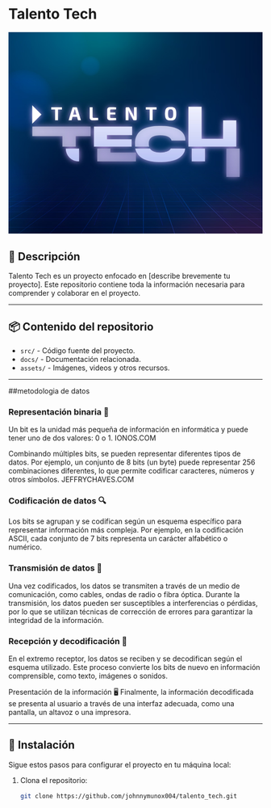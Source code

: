 # **Talento Tech**

![Texto alternativo](https://github.com/johnnymunox004/talento_tech/raw/1786e88fddeffeb1244028f14f57d01fd0579ddc/foto.jpg)


## 📝 **Descripción**
Talento Tech es un proyecto enfocado en [describe brevemente tu proyecto]. Este repositorio contiene toda la información necesaria para comprender y colaborar en el proyecto.

---

## 📦 **Contenido del repositorio**
- `src/` - Código fuente del proyecto.
- `docs/` - Documentación relacionada.
- `assets/` - Imágenes, videos y otros recursos.

---
##metodologia de datos 

### Representación binaria 🔢
Un bit es la unidad más pequeña de información en informática y puede tener uno de dos valores: 0 o 1.
IONOS.COM

Combinando múltiples bits, se pueden representar diferentes tipos de datos. Por ejemplo, un conjunto de 8 bits (un byte) puede representar 256 combinaciones diferentes, lo que permite codificar caracteres, números y otros símbolos.
JEFFRYCHAVES.COM

### Codificación de datos 🔍
Los bits se agrupan y se codifican según un esquema específico para representar información más compleja. Por ejemplo, en la codificación ASCII, cada conjunto de 7 bits representa un carácter alfabético o numérico.

 ###  Transmisión de datos 📡
Una vez codificados, los datos se transmiten a través de un medio de comunicación, como cables, ondas de radio o fibra óptica. Durante la transmisión, los datos pueden ser susceptibles a interferencias o pérdidas, por lo que se utilizan técnicas de corrección de errores para garantizar la integridad de la información.

###  Recepción y decodificación 🔄
En el extremo receptor, los datos se reciben y se decodifican según el esquema utilizado. Este proceso convierte los bits de nuevo en información comprensible, como texto, imágenes o sonidos.

Presentación de la información 🖥️
Finalmente, la información decodificada se presenta al usuario a través de una interfaz adecuada, como una pantalla, un altavoz o una impresora.


---

## 🚀 **Instalación**
Sigue estos pasos para configurar el proyecto en tu máquina local:

1. Clona el repositorio:
   ```bash
   git clone https://github.com/johnnymunox004/talento_tech.git
